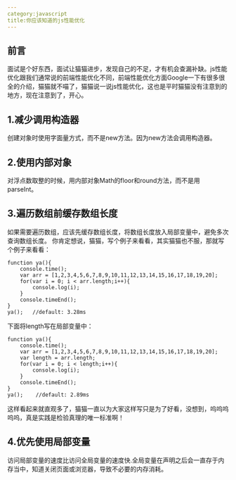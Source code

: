 ```yaml
---
category:javascript
title:你应该知道的js性能优化
---
```


## 前言
面试是个好东西，面试让猫猫进步，发现自己的不足，才有机会查漏补缺。js性能优化跟我们通常说的前端性能优化不同，前端性能优化方面Google一下有很多很全的介绍，猫猫就不喵了，猫猫说一说js性能优化，这也是平时猫猫没有注意到的地方，现在注意到了，开心。

## 1.减少调用构造器
创建对象时使用字面量方式，而不是new方法。因为new方法会调用构造器。

## 2.使用内部对象
对浮点数取整的时候，用内部对象Math的floor和round方法，而不是用parseInt。

## 3.遍历数组前缓存数组长度
如果需要遍历数组，应该先缓存数组长度，将数组长度放入局部变量中，避免多次查询数组长度。
你肯定想说，猫猫，写个例子来看看，其实猫猫也不服，那就写个例子来看看：
```
function ya(){
	console.time();
	var arr = [1,2,3,4,5,6,7,8,9,10,11,12,13,14,15,16,17,18,19,20];
	for(var i = 0; i < arr.length;i++){
		console.log(i);
	}
	console.timeEnd();
}
ya();   //default: 3.28ms
```
下面将length写在局部变量中：
```
function ya(){
	console.time();
	var arr = [1,2,3,4,5,6,7,8,9,10,11,12,13,14,15,16,17,18,19,20];
	var length = arr.length;
	for(var i = 0; i < length;i++){
		console.log(i);
	}
	console.timeEnd();
}
ya();    //default: 2.89ms
```
这样看起来就直观多了，猫猫一直以为大家这样写只是为了好看，没想到，呜呜呜呜呜，真是实践是检验真理的唯一标准啊！

## 4.优先使用局部变量
访问局部变量的速度比访问全局变量的速度快.全局变量在声明之后会一直存于内存当中，知道关闭页面或浏览器，导致不必要的内存消耗。

